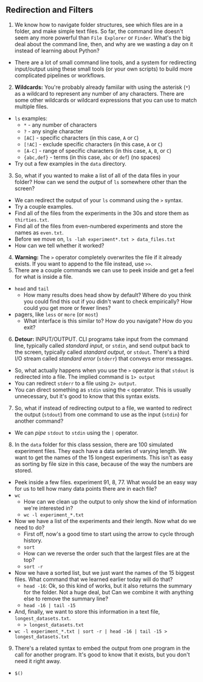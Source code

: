 ## Redirection and Filters

1. We know how to navigate folder structures, see which files are in a folder, and make simple text files.  So far, the command line doesn't seem any more powerful than `File Explorer` or `Finder`.  What's the big deal about the command line, then, and why are we wasting a day on it instead of learning about Python?
  - There are a lot of small command line tools, and a system for redirecting input/output using these small tools (or your own scripts) to build more complicated pipelines or workflows.
2. **Wildcards:** You're probably already famiilar with using the asterisk (`*`) as a wildcard to represent any number of any characters.  There are some other wildcards or wildcard expressions that you can use to match multiple files.
  - `ls` examples:
      + `*` - any number of characters
      + `?` - any single character
      + `[AC]` - specific characters (in this case, `A` or `C`)
      + `[!AC]` - exclude specific characters (in this case, `A` or `C`)
      + `[A-C]` - range of specific characters (in this case, `A`, `B`, or `C`)
      + `{abc,def}` - terms (in this case, `abc` or `def`) (no spaces)
  - Try out a few examples in the `data` directory.
3. So, what if you wanted to make a list of all of the data files in your folder?  How can we send the _output_ of `ls` somewhere other than the screen?
  - We can redirect the output of your `ls` command using the `>` syntax.
  - Try a couple examples.
  - Find all of the files from the experiments in the 30s and store them as `thirties.txt`.
  - Find all of the files from even-numbered experiments and store the names as `even.txt`.
  - Before we move on, `ls -lah experiment*.txt > data_files.txt`
  - How can we tell whether it worked?
4. **Warning:** The `>` operator completely overwrites the file if it already exists.  If you want to append to the file instead, use `>>`.
5. There are a couple commands we can use to peek inside and get a feel for what is inside a file.
  - `head` and `tail`
      + How many results does head show by default?  Where do you think you could find this out if you didn't want to check empirically?  How could you get more or fewer lines?
  - pagers, like `less` or `more` (or `most`)
      + What interface is this similar to?  How do you navigate?  How do you exit?
6. **Detour:** INPUT/OUTPUT.  CLI programs take input from the command line, typically called _standard input_, or `stdin`, and send output back to the screen, typically called _standard output_, or `stdout`.  There's a third I/O stream called _standard error_ (`stderr`) that conveys error messages.
  - So, what actually happens when you use the `>` operator is that `stdout` is redirected into a file.  The implied command is `1> output`
  - You can redirect `stderr` to a file using `2> output`.
  - You can direct something as `stdin` using the `<` operator.  This is usually unnecessary, but it's good to know that this syntax exists.
7. So, what if instead of redirecting output to a file, we wanted to redirect the output (`stdout`) from one command to use as the input (`stdin`) for another command?
  - We can _pipe_ `stdout` to `stdin` using the `|` operator.
8. In the `data` folder for this class session, there are 100 simulated experiment files.  They each have a data series of varying length.  We want to get the names of the 15 longest experiments.  This isn't as easy as sorting by file size in this case, because of the way the numbers are stored.
  - Peek inside a few files.  experiment 91, 8, 77.  What would be an easy way for us to tell how many data points there are in each file?
  - `wc`
      + How can we clean up the output to only show the kind of information we're interested in?
      + `wc -l experiment_*.txt`
  - Now we have a list of the experiments and their length.  Now what do we need to do?
      + First off, now's a good time to start using the <UP> arrow to cycle through history.
      + `sort`
      + How can we reverse the order such that the largest files are at the top?
      + `sort -r`
  - Now we have a sorted list, but we just want the names of the 15 biggest files.  What command that we learned earlier today will do that?
      + `head -16`:  Ok, so this kind of works, but it also returns the summary for the folder.  Not a huge deal, but Can we combine it with anything else to remove the summary line?
      + `head -16 | tail -15`
  - And, finally, we want to store this information in a text file, `longest_datasets.txt`.
      + `> longest_datasets.txt`
  - `wc -l experiment_*.txt | sort -r | head -16 | tail -15 > longest_datasets.txt`
9. There's a related syntax to embed the output from one program in the call for another program.  It's good to know that it exists, but you don't need it right away.
  - `$()`